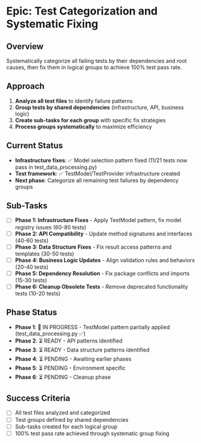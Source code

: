 # Epic: Test Categorization and Systematic Fixing

## Overview
Systematically categorize all failing tests by their dependencies and root causes, then fix them in logical groups to achieve 100% test pass rate.

## Approach
1. **Analyze all test files** to identify failure patterns
2. **Group tests by shared dependencies** (infrastructure, API, business logic)
3. **Create sub-tasks for each group** with specific fix strategies
4. **Process groups systematically** to maximize efficiency

## Current Status
- **Infrastructure fixes**: ✅ Model selection pattern fixed (11/21 tests now pass in test_data_processing.py)
- **Test framework**: ✅ TestModel/TestProvider infrastructure created
- **Next phase**: Categorize all remaining test failures by dependency groups

## Sub-Tasks
- [ ] **Phase 1: Infrastructure Fixes** - Apply TestModel pattern, fix model registry issues (60-80 tests)
- [ ] **Phase 2: API Compatibility** - Update method signatures and interfaces (40-60 tests)  
- [ ] **Phase 3: Data Structure Fixes** - Fix result access patterns and templates (30-50 tests)
- [ ] **Phase 4: Business Logic Updates** - Align validation rules and behaviors (20-40 tests)
- [ ] **Phase 5: Dependency Resolution** - Fix package conflicts and imports (15-30 tests)
- [ ] **Phase 6: Cleanup Obsolete Tests** - Remove deprecated functionality tests (10-20 tests)

## Phase Status
- **Phase 1**: 🔄 IN PROGRESS - TestModel pattern partially applied (test_data_processing.py ✅)
- **Phase 2**: ⏳ READY - API patterns identified
- **Phase 3**: ⏳ READY - Data structure patterns identified  
- **Phase 4**: ⏳ PENDING - Awaiting earlier phases
- **Phase 5**: ⏳ PENDING - Environment specific
- **Phase 6**: ⏳ PENDING - Cleanup phase

## Success Criteria
- [ ] All test files analyzed and categorized
- [ ] Test groups defined by shared dependencies
- [ ] Sub-tasks created for each logical group
- [ ] 100% test pass rate achieved through systematic group fixing